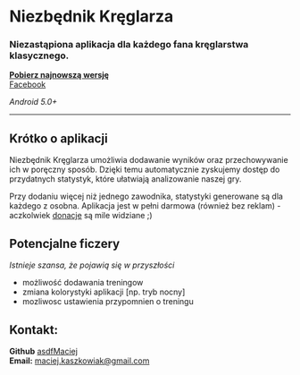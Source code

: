 # Niezbędnik Kręglarza
### Niezastąpiona aplikacja dla każdego fana kręglarstwa klasycznego.

**[Pobierz najnowszą wersję](https://github.com/asdfMaciej/niezbednik-kreglarza/releases/latest "Pobierz najnowszą wersję")**    
[Facebook](https://fb.me/niezbednik.kreglarza "Facebook")

*Android 5.0+*

-----------
## Krótko o aplikacji
Niezbędnik Kręglarza umożliwia dodawanie wyników oraz przechowywanie ich w poręczny sposób. Dzięki temu automatycznie zyskujemy dostęp do przydatnych statystyk, które ułatwiają analizowanie naszej gry.

Przy dodaniu więcej niż jednego zawodnika, statystyki generowane są dla każdego z osobna.
Aplikacja jest w pełni darmowa (również bez reklam) - aczkolwiek [donacje](https://paypal.me/Kaszkowiak "C.R.E.A.M.") są mile widziane ;)

## Potencjalne ficzery
*Istnieje szansa, że pojawią się w przyszłości*

- możliwość dodawania treningow
- zmiana kolorystyki aplikacji [np. tryb nocny]
- mozliwosc ustawienia przypomnien o treningu

## Kontakt:
**Github** [asdfMaciej](https://github.com/asdfMaciej/ "nie wiem w sumie po co to linkuje")    
**Email:** [maciej.kaszkowiak@gmail.com](mailto:maciej.kaszkowiak@gmail.com "")
